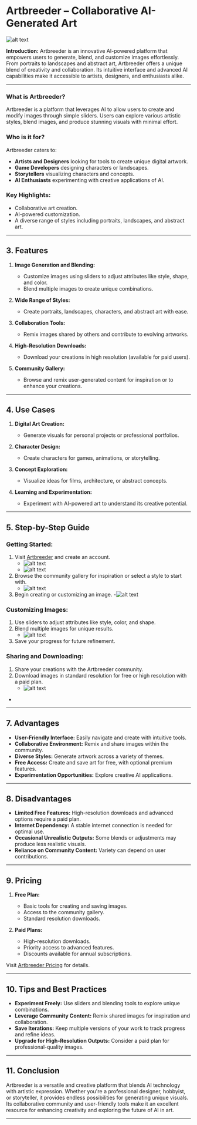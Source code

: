 
# Artbreeder – Collaborative AI-Generated Art

![alt text](https://github.com/nikbearbrown/ENGR-0201-Organizing-Academic-Success-AI-for-Personalized-Learning/blob/main/ENGR_0201/artbreeder.png)

**Introduction:**
Artbreeder is an innovative AI-powered platform that empowers users to generate, blend, and customize images effortlessly. From portraits to landscapes and abstract art, Artbreeder offers a unique blend of creativity and collaboration. Its intuitive interface and advanced AI capabilities make it accessible to artists, designers, and enthusiasts alike.

---

### **What is Artbreeder?**
Artbreeder is a platform that leverages AI to allow users to create and modify images through simple sliders. Users can explore various artistic styles, blend images, and produce stunning visuals with minimal effort.

### **Who is it for?**
Artbreeder caters to:
- **Artists and Designers** looking for tools to create unique digital artwork.
- **Game Developers** designing characters or landscapes.
- **Storytellers** visualizing characters and concepts.
- **AI Enthusiasts** experimenting with creative applications of AI.

### **Key Highlights:**
- Collaborative art creation.
- AI-powered customization.
- A diverse range of styles including portraits, landscapes, and abstract art.

---

## 3. Features

1. **Image Generation and Blending:**  
   - Customize images using sliders to adjust attributes like style, shape, and color.  
   - Blend multiple images to create unique combinations.

2. **Wide Range of Styles:**  
   - Create portraits, landscapes, characters, and abstract art with ease.  

3. **Collaboration Tools:**  
   - Remix images shared by others and contribute to evolving artworks.  

4. **High-Resolution Downloads:**  
   - Download your creations in high resolution (available for paid users).  

5. **Community Gallery:**  
   - Browse and remix user-generated content for inspiration or to enhance your creations.

---

## 4. Use Cases

1. **Digital Art Creation:**  
   - Generate visuals for personal projects or professional portfolios.

2. **Character Design:**  
   - Create characters for games, animations, or storytelling.  

3. **Concept Exploration:**  
   - Visualize ideas for films, architecture, or abstract concepts.  

4. **Learning and Experimentation:**  
   - Experiment with AI-powered art to understand its creative potential.

---

## 5. Step-by-Step Guide

### Getting Started:
1. Visit [Artbreeder](https://www.artbreeder.com) and create an account.
   - ![alt text](https://github.com/nikbearbrown/ENGR-0201-Organizing-Academic-Success-AI-for-Personalized-Learning/blob/main/ENGR_0201/artbreeder-1.png)
   - ![alt text](https://github.com/nikbearbrown/ENGR-0201-Organizing-Academic-Success-AI-for-Personalized-Learning/blob/main/ENGR_0201/artbreeder-2.png)
2. Browse the community gallery for inspiration or select a style to start with.
   - ![alt text](https://github.com/nikbearbrown/ENGR-0201-Organizing-Academic-Success-AI-for-Personalized-Learning/blob/main/ENGR_0201/artbreeder-4.png)
3. Begin creating or customizing an image.
   -![alt text](https://github.com/nikbearbrown/ENGR-0201-Organizing-Academic-Success-AI-for-Personalized-Learning/blob/main/ENGR_0201/artbreeder-3.png)

### Customizing Images:
1. Use sliders to adjust attributes like style, color, and shape.
2. Blend multiple images for unique results.
   - ![alt text](https://github.com/nikbearbrown/ENGR-0201-Organizing-Academic-Success-AI-for-Personalized-Learning/blob/main/ENGR_0201/artbreeder-5.png)
3. Save your progress for future refinement.

### Sharing and Downloading:
1. Share your creations with the Artbreeder community.
2. Download images in standard resolution for free or high resolution with a paid plan.
   - ![alt text](https://github.com/nikbearbrown/ENGR-0201-Organizing-Academic-Success-AI-for-Personalized-Learning/blob/main/ENGR_0201/artbreeder-6.png)
 - 

---

## 7. Advantages

- **User-Friendly Interface:** Easily navigate and create with intuitive tools.
- **Collaborative Environment:** Remix and share images within the community.
- **Diverse Styles:** Generate artwork across a variety of themes.
- **Free Access:** Create and save art for free, with optional premium features.
- **Experimentation Opportunities:** Explore creative AI applications.

---

## 8. Disadvantages

- **Limited Free Features:** High-resolution downloads and advanced options require a paid plan.
- **Internet Dependency:** A stable internet connection is needed for optimal use.
- **Occasional Unrealistic Outputs:** Some blends or adjustments may produce less realistic visuals.
- **Reliance on Community Content:** Variety can depend on user contributions.

---

## 9. Pricing

1. **Free Plan:**  
   - Basic tools for creating and saving images.
   - Access to the community gallery.
   - Standard resolution downloads.

2. **Paid Plans:**  
   - High-resolution downloads.
   - Priority access to advanced features.
   - Discounts available for annual subscriptions.

Visit [Artbreeder Pricing](https://www.artbreeder.com) for details.

---

## 10. Tips and Best Practices

- **Experiment Freely:** Use sliders and blending tools to explore unique combinations.  
- **Leverage Community Content:** Remix shared images for inspiration and collaboration.  
- **Save Iterations:** Keep multiple versions of your work to track progress and refine ideas.  
- **Upgrade for High-Resolution Outputs:** Consider a paid plan for professional-quality images.

---

## 11. Conclusion

Artbreeder is a versatile and creative platform that blends AI technology with artistic expression. Whether you're a professional designer, hobbyist, or storyteller, it provides endless possibilities for generating unique visuals. Its collaborative community and user-friendly tools make it an excellent resource for enhancing creativity and exploring the future of AI in art.

---

